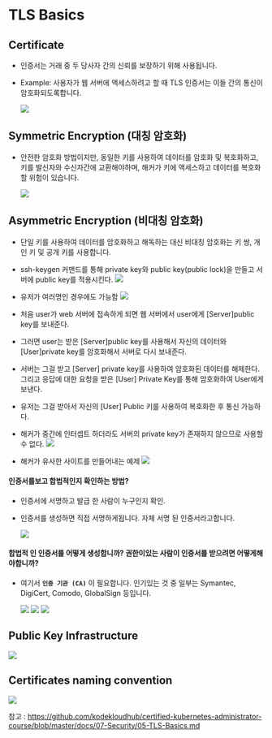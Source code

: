 # TLS Basics

## Certificate
- 인증서는 거래 중 두 당사자 간의 신뢰를 보장하기 위해 사용됩니다.
- Example: 사용자가 웹 서버에 액세스하려고 할 때 TLS 인증서는 이들 간의 통신이 암호화되도록합니다.

  <img src = https://github.com/kodekloudhub/certified-kubernetes-administrator-course/blob/master/images/cert1.PNG>
  
  
## Symmetric Encryption (대칭 암호화)
- 안전한 암호화 방법이지만, 동일한 키를 사용하여 데이터를 암호화 및 복호화하고, 키를 발신자와 수신자간에 교환해야하며, 해커가 키에 액세스하고 데이터를 복호화 할 위험이 있습니다.

  <img src = https://github.com/kodekloudhub/certified-kubernetes-administrator-course/blob/master/images/cert2.PNG>
  
## Asymmetric Encryption (비대칭 암호화)
- 단일 키를 사용하여 데이터를 암호화하고 해독하는 대신 비대칭 암호화는 키 쌍, 개인 키 및 공개 키를 사용합니다.

- ssh-keygen 커맨드를 통해 private key와 public key(public lock)을 만들고 서버에 public key를 적용시킨다.
  <img src = https://github.com/kodekloudhub/certified-kubernetes-administrator-course/blob/master/images/cert3.PNG>

- 유저가 여러명인 경우에도 가능함
  <img src = https://github.com/kodekloudhub/certified-kubernetes-administrator-course/blob/master/images/cert4.PNG>
  
- 처음 user가 web 서버에 접속하게 되면 웹 서버에서 user에게 [Server]public key를 보내준다.
- 그러면 user는 받은 [Server]public key를 사용해서 자신의 데이터와 [User]private key를 암호화해서 서버로 다시 보내준다.
- 서버는 그걸 받고 [Server] private key를 사용하여 암호화된 데이터를 해제한다. 그리고 응답에 대한 요청을 받은 [User] Private Key를 통해 암호화하여 User에게 보낸다.
- 유저는 그걸 받아서 자신의 [User] Public 키를 사용하여 복호화한 후 통신 가능하다.
- 해커가 중간에 인터셉트 하더라도 서버의 private key가 존재하지 않으므로 사용할 수 없다.
  <img src = https://github.com/kodekloudhub/certified-kubernetes-administrator-course/blob/master/images/cert5.PNG>

- 해커가 유사한 사이트를 만들어내는 예제
  <img src = https://github.com/kodekloudhub/certified-kubernetes-administrator-course/blob/master/images/cert6.PNG>
  

#### 인증서를보고 합법적인지 확인하는 방법?
- 인증서에 서명하고 발급 한 사람이 누구인지 확인.
- 인증서를 생성하면 직접 서명하게됩니다. 자체 서명 된 인증서라고합니다.

  <img src = https://github.com/kodekloudhub/certified-kubernetes-administrator-course/blob/master/images/cert7.PNG>
  
#### 합법적 인 인증서를 어떻게 생성합니까? 권한이있는 사람이 인증서를 받으려면 어떻게해야합니까?
- 여기서 **`인증 기관 (CA)`** 이 필요합니다. 인기있는 것 중 일부는 Symantec, DigiCert, Comodo, GlobalSign 등입니다.

  <img src = https://github.com/kodekloudhub/certified-kubernetes-administrator-course/blob/master/images/cert8.PNG>
  
  <img src = https://github.com/kodekloudhub/certified-kubernetes-administrator-course/blob/master/images/cert9.PNG>
  
  <img src = https://github.com/kodekloudhub/certified-kubernetes-administrator-course/blob/master/images/cert10.PNG>
  
## Public Key Infrastructure
   
   <img src = https://github.com/kodekloudhub/certified-kubernetes-administrator-course/blob/master/images/pki.PNG>
   
## Certificates naming convention

  <img src = https://github.com/kodekloudhub/certified-kubernetes-administrator-course/blob/master/images/cert11.PNG>
  
  
참고 : https://github.com/kodekloudhub/certified-kubernetes-administrator-course/blob/master/docs/07-Security/05-TLS-Basics.md
  
